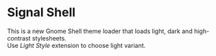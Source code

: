# Signal Shell    
This is a new Gnome Shell theme loader that loads light, dark and high-contrast stylesheets.            
Use *Light Style* extension to choose light variant.
